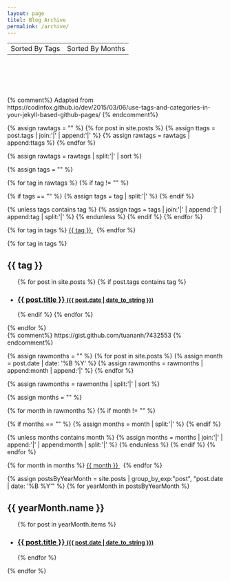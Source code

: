 ```yaml
---
layout: page
titel: Blog Archive
permalink: /archive/
---
```




<script>
var choose = function(index){
  document.getElementById("square" + index).className="selectedSquare";
  document.getElementById("square" + (1 - index)).className="notSelectedSquare";
  document.getElementById("section" + index).className="visibleSection";
  document.getElementById("section" + (1 - index)).className="invisibleSection";
}
</script>

<table style="text-align:center; vertical-align:middle; width:100%;">
  <tr>
    <td>
      <span id="square0" class="selectedSquare" onclick="choose(0);">Sorted By Tags</span>
    </td>
    <td>
      <span id="square1" class="notSelectedSquare" onclick="choose(1);">Sorted By Months</span>
    </td>
  </tr>
</table>
<div style="height:80px;">&nbsp;</div>




<div id="section0" class="visibleSection">
{% comment%}
Adapted from https://codinfox.github.io/dev/2015/03/06/use-tags-and-categories-in-your-jekyll-based-github-pages/
{% endcomment%}

{% assign rawtags = "" %}
{% for post in site.posts %}
{% assign ttags = post.tags | join:'|' | append:'|' %}
{% assign rawtags = rawtags | append:ttags %}
{% endfor %}

{% assign rawtags = rawtags | split:'|' | sort %}

{% assign tags = "" %}

{% for tag in rawtags %}
{% if tag != "" %}

{% if tags == "" %}
{% assign tags = tag | split:'|' %}
{% endif %}

{% unless tags contains tag %}
{% assign tags = tags | join:'|' | append:'|' | append:tag | split:'|' %}
{% endunless %}
{% endif %}
{% endfor %}


{% for tag in tags %}
<a href="#{{ tag | slugify }}" class="tag"> {{ tag }} </a> &nbsp;
{% endfor %}

{% for tag in tags %}
<h2 id="{{ tag | slugify }}">{{ tag }}</h2>
<ul class="codinfox-category-list">
  {% for post in site.posts %}
  {% if post.tags contains tag %}
  <li>
    <h3>
      <a href="{{ post.url }}">
        {{ post.title }}
        <span style="font-size:small;">({{ post.date | date_to_string }})</span>
      </a>
    </h3>
  </li>
  {% endif %}
  {% endfor %}
</ul>
{% endfor %}
</div>





<div id="section1" class="invisibleSection">
{% comment%}
https://gist.github.com/tuananh/7432553
{% endcomment%}

{% assign rawmonths = "" %}
{% for post in site.posts %}
{% assign month = post.date | date: '%B %Y' %}
{% assign rawmonths = rawmonths | append:month | append:'|' %}
{% endfor %}

{% assign rawmonths = rawmonths | split:'|' | sort %}

{% assign months = "" %}

{% for month in rawmonths %}
{% if month != "" %}

{% if months == "" %}
{% assign months = month | split:'|' %}
{% endif %}

{% unless months contains month %}
{% assign months = months | join:'|' | append:'|' | append:month | split:'|' %}
{% endunless %}
{% endif %}
{% endfor %}

{% for month in months %}
<a href="#{{ month | slugify }}" class="tag"> {{ month }} </a> &nbsp;
{% endfor %}


{% assign postsByYearMonth = site.posts | group_by_exp:"post", "post.date | date: '%B %Y'"  %}
{% for yearMonth in postsByYearMonth %}
  <h2 id="{{ yearMonth.name | slugify }}">{{ yearMonth.name }}</h2>
    <ul class="codinfox-category-list">
      {% for post in yearMonth.items %}
        <li>
		  <h3>
		    <a href="{{ post.url }}">
			  {{ post.title }}
			  <span style="font-size:small;">({{ post.date | date_to_string }})</span>
			</a>
		  </h3>
		</li>
      {% endfor %}
    </ul>
{% endfor %}
</div>